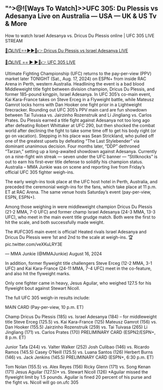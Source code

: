 ## "^>@![Ways To Watch]>>UFC 305: Du Plessis vs Adesanya Live on Australia — USA — UK & US Tv & More

How to watch Israel Adesanya vs. Dricus Du Plessis online | UFC 305 LIVE STREAM

<a href="https://ufc.procast.live/?refd_by=a2ztv" rel="nofollow"> 🔴📺LIVE==►►📲👉 Dricus Du Plessis vs Israel Adesanya LIVE</a>

<a href="https://ufc.procast.live/?refd_by=a2ztv" rel="nofollow"> 🔴📺LIVE == ► ►📲👉 UFC 305 LIVE</a>

Ultimate Fighting Championship (UFC) returns to the pay-per-view (PPV) market later TONIGHT (Sat., Aug. 17, 2024) on ESPN+ from inside RAC Arena in Perth, western Australia. Headlining the event is a bad blood Middleweight title fight between division champion, Dricus Du Plessis, and former 185-pound kingpin, Israel Adesanya. In UFC 305’s co-main event, Kai Kara-France takes on Steve Erceg in a Flyweight battle, while Mateusz Gamrot locks horns with Dan Hooker one fight prior in a Lightweight firecracker. Rounding out UFC 305’s PPV main card are fun showdown between Tai Tuivasa vs. Jairzinho Rozenstruik and Li Jingliang vs. Carlos Prates.
Du Plessis earned a title fight against Adesanya not too long ago after defeating Robert Whittaker at UFC 290, but then shocked the combat world after declining the fight to take some time off to get his body right (or go on vacation). Stepping in his place was Sean Strickland, who pulled off one of the greatest upsets by defeating “The Last Stylebender” via dominant unanimous decision. Four months later, “DDP” dethroned “Tarzan,” setting up a long-awaited showdown against Adesanya. Currently on a nine-fight win streak — seven under the UFC banner — “Stillknocks” is out to earn his first-ever title defense to solidify his champion status.
Australia – MMA Junkie was on scene and reporting live from Friday’s official UFC 305 fighter weigh-ins.

The early weigh-ins took place at the UFC host hotel in Perth, Australia, and preceded the ceremonial weigh-ins for the fans, which take place at 11 p.m. ET at RAC Arena. The same venue hosts Saturday’s event (pay-per-view, ESPN, ESPN+).

Among those weighing in were middleweight champion Dricus Du Plessis (21-2 MMA, 7-0 UFC) and former champ Israel Adesanya (24-3 MMA, 13-3 UFC), who meet in the main event title grudge match. Both were the first to hit the scale, and both successfully made weight.

The #UFC305 main event is official! Heated rivals Israel Adesanya and Dricus Du Plessis were 1st and 2nd to the scale at weigh-ins. 🏆 pic.twitter.com/veXKuLRY3E

— MMA Junkie (@MMAJunkie) August 16, 2024

In addition, former flyweight title challengers Steve Erceg (12-2 MMA, 3-1 UFC) and Kai Kara-France (24-11 MMA, 7-4 UFC) meet in the co-feature, and also hit the flyweight marks.

Only one fighter came in heavy, Jesus Aguilar, who weighed 127.5 for his flyweight bout against Stewart Nicoll.

The full UFC 305 weigh-in results include:

MAIN CARD (Pay-per-view, 10 p.m. ET)

Champ Dricus Du Plessis (185) vs. Israel Adesanya (184) – for middleweight title
Steve Erceg (125.5) vs. Kai Kara-France (125)
Mateusz Gamrot (156) vs. Dan Hooker (155.5)
Jairzinho Rozenstruik (259) vs. Tai Tuivasa (265)
Li Jingliang (171) vs. Carlos Prates (170)
PRELIMINARY CARD (ESPN2/ESPN+, 8 p.m. ET)

Junior Tafa (244) vs. Valter Walker (252)
Josh Culibao (146) vs. Ricardo Ramos (145.5)
Casey O’Neill (125.5) vs. Luana Santos (126)
Herbert Burns (146) vs. Jack Jenkins (145.5)
PRELIMINARY CARD (ESPN+, 6:30 p.m. ET)

Tom Nolan (155.5) vs. Alex Reyes (156)
Ricky Glenn (171) vs. Song Kenan (171)
Jesus Aguilar (127.5)* vs. Stewart Nicoll (126)
*Aguilar missed the flyweight limit by 1.5 pounds. Aguilar is fined 20 percent of his purse and the fight vs. Nicoll will go on.ufc 305
